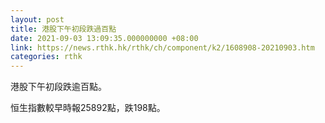 ```yaml
---
layout: post
title: 港股下午初段跌過百點
date: 2021-09-03 13:09:35.000000000 +08:00
link: https://news.rthk.hk/rthk/ch/component/k2/1608908-20210903.htm
categories: rthk
---
```


港股下午初段跌逾百點。

恒生指數較早時報25892點，跌198點。
